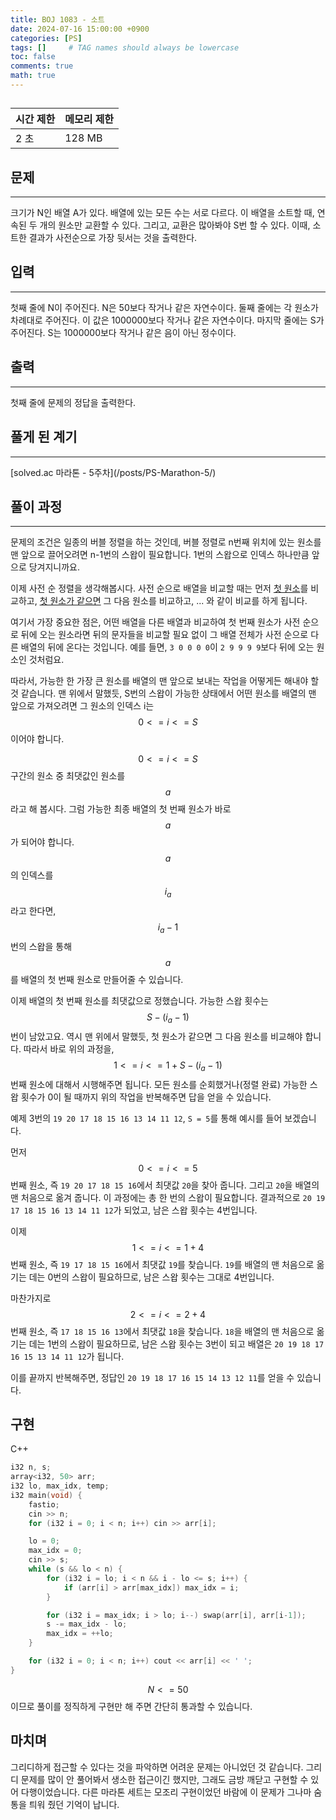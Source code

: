 ```yaml
---
title: BOJ 1083 - 소트
date: 2024-07-16 15:00:00 +0900
categories: [PS]
tags: []     # TAG names should always be lowercase
toc: false
comments: true
math: true
---
```


## <boj-problem id=1083 tier='g5' name='소트'></boj-problem>

| 시간 제한 | 메모리 제한 |
|:---------|:----------|
| 2 초     | 128 MB    |

## 문제
<hr>
크기가 N인 배열 A가 있다. 배열에 있는 모든 수는 서로 다르다. 이 배열을 소트할 때, 연속된 두 개의 원소만 교환할 수 있다. 그리고, 교환은 많아봐야 S번 할 수 있다. 이때, 소트한 결과가 사전순으로 가장 뒷서는 것을 출력한다.

## 입력
<hr>
첫째 줄에 N이 주어진다. N은 50보다 작거나 같은 자연수이다. 둘째 줄에는 각 원소가 차례대로 주어진다. 이 값은 1000000보다 작거나 같은 자연수이다. 마지막 줄에는 S가 주어진다. S는 1000000보다 작거나 같은 음이 아닌 정수이다.

## 출력
<hr>
첫째 줄에 문제의 정답을 출력한다.

## 풀게 된 계기
<hr>
[solved.ac 마라톤 - 5주차](/posts/PS-Marathon-5/)

## 풀이 과정
<hr>
문제의 조건은 일종의 버블 정렬을 하는 것인데, 버블 정렬로 n번째 위치에 있는 원소를 맨 앞으로 끌어오려면 n-1번의 스왑이 필요합니다. 1번의 스왑으로 인덱스 하나만큼 앞으로 당겨지니까요.

이제 사전 순 정렬을 생각해봅시다. 사전 순으로 배열을 비교할 때는 먼저 <u>첫 원소</u>를 비교하고, <u>첫 원소가 같으면</u> 그 다음 원소를 비교하고, ... 와 같이 비교를 하게 됩니다.

여기서 가장 중요한 점은, 어떤 배열을 다른 배열과 비교하여 첫 번째 원소가 사전 순으로 뒤에 오는 원소라면 뒤의 문자들을 비교할 필요 없이 그 배열 전체가 사전 순으로 다른 배열의 뒤에 온다는 것입니다. 예를 들면, `3 0 0 0 0`이 `2 9 9 9 9`보다 뒤에 오는 원소인 것처럼요.

따라서, 가능한 한 가장 큰 원소를 배열의 맨 앞으로 보내는 작업을 어떻게든 해내야 할 것 같습니다. 맨 위에서 말했듯, S번의 스왑이 가능한 상태에서 어떤 원소를 배열의 맨 앞으로 가져오려면 그 원소의 인덱스 i는 $$0 <= i <= S$$이어야 합니다.

$$0 <= i <= S$$ 구간의 원소 중 최댓값인 원소를 $$a$$라고 해 봅시다. 그럼 가능한 최종 배열의 첫 번째 원소가 바로 $$a$$가 되어야 합니다. $$a$$의 인덱스를 $$i_a$$라고 한다면, $$i_a - 1$$번의 스왑을 통해 $$a$$를 배열의 첫 번째 원소로 만들어줄 수 있습니다. 

이제 배열의 첫 번째 원소를 최댓값으로 정했습니다. 가능한 스왑 횟수는 $$S - (i_a - 1)$$번이 남았고요. 역시 맨 위에서 말했듯, 첫 원소가 같으면 그 다음 원소를 비교해야 합니다. 따라서 바로 위의 과정을, $$1 <= i <= 1 + S - (i_a - 1)$$번째 원소에 대해서 시행해주면 됩니다. 모든 원소를 순회했거나(정렬 완료) 가능한 스왑 횟수가 0이 될 때까지 위의 작업을 반복해주면 답을 얻을 수 있습니다.

예제 3번의 `19 20 17 18 15 16 13 14 11 12`, `S = 5`를 통해 예시를 들어 보겠습니다.

먼저 $$0 <= i <= 5$$번째 원소, 즉 `19 20 17 18 15 16`에서 최댓값 `20`을 찾아 줍니다. 그리고 `20`을 배열의 맨 처음으로 옮겨 줍니다. 이 과정에는 총 한 번의 스왑이 필요합니다. 결과적으로 `20 19 17 18 15 16 13 14 11 12`가 되었고, 남은 스왑 횟수는 4번입니다.

이제 $$1 <= i <= 1 + 4$$번째 원소, 즉 `19 17 18 15 16`에서 최댓값 `19`를 찾습니다. `19`를 배열의 맨 처음으로 옮기는 데는 0번의 스왑이 필요하므로, 남은 스왑 횟수는 그대로 4번입니다.

마찬가지로 $$2 <= i <= 2 + 4$$번째 원소, 즉 `17 18 15 16 13`에서 최댓값 `18`을 찾습니다. `18`을 배열의 맨 처음으로 옮기는 데는 1번의 스왑이 필요하므로, 남은 스왑 횟수는 3번이 되고 배열은 `20 19 18 17 16 15 13 14 11 12`가 됩니다.

이를 끝까지 반복해주면, 정답인 `20 19 18 17 16 15 14 13 12 11`를 얻을 수 있습니다.

## 구현
C++
```c++
i32 n, s;
array<i32, 50> arr;
i32 lo, max_idx, temp;
i32 main(void) {
    fastio;
    cin >> n;
    for (i32 i = 0; i < n; i++) cin >> arr[i];

    lo = 0;
    max_idx = 0;
    cin >> s;
    while (s && lo < n) {
        for (i32 i = lo; i < n && i - lo <= s; i++) {
            if (arr[i] > arr[max_idx]) max_idx = i;
        }

        for (i32 i = max_idx; i > lo; i--) swap(arr[i], arr[i-1]);
        s -= max_idx - lo;
        max_idx = ++lo;
    }

    for (i32 i = 0; i < n; i++) cout << arr[i] << ' ';
}
```

$$N <= 50$$이므로 풀이를 정직하게 구현만 해 주면 간단히 통과할 수 있습니다.

## 마치며
그리디하게 접근할 수 있다는 것을 파악하면 어려운 문제는 아니었던 것 같습니다. 그리디 문제를 많이 안 풀어봐서 생소한 접근이긴 했지만, 그래도 금방 깨닫고 구현할 수 있어 다행이었습니다. 다른 마라톤 세트는 모조리 구현이었던 바람에 이 문제가 그나마 숨통을 틔워 줬던 기억이 납니다.